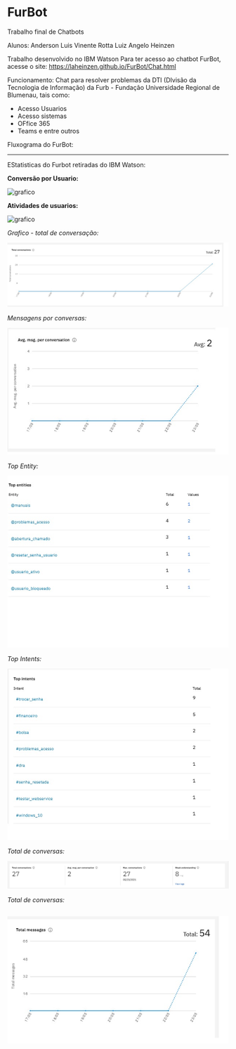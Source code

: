# FurBot
Trabalho final de Chatbots

Alunos: Anderson Luis Vinente Rotta 
        Luiz Angelo Heinzen
        
Trabalho desenvolvido no IBM Watson
Para ter acesso ao chatbot FurBot, acesse o site: https://laheinzen.github.io/FurBot/Chat.html 

Funcionamento: Chat para resolver problemas da DTI (DIvisão da Tecnologia de Informação) da Furb - Fundação Universidade Regional de Blumenau, tais como:

- Acesso Usuarios
- Acesso sistemas
- OFfice 365
- Teams e entre outros

Fluxograma do FurBot:

--------------------------------------

EStatisticas do Furbot retiradas do IBM Watson:

**Conversão por Usuario:**

![grafico](https://github.com/laheinzen/FurBot/blob/master/docs/conversas%C3%A3o%20por%20usuario.jpg)


**Atividades de usuarios:**

![grafico](https://laheinzen.github.io/FurBot/atividade%20de%20users.jpg)

*Grafico - total de conversação:*

![grafico](https://github.com/laheinzen/FurBot/blob/master/docs/grafico-total%20de%20conversa%C3%A7%C3%B5es.jpg)

*Mensagens por conversas:*

![grafico](https://github.com/laheinzen/FurBot/blob/master/docs/msg%20por%20conversas.jpg)

*Top Entity:*

![grafico](https://github.com/laheinzen/FurBot/blob/master/docs/top%20entity.jpg)

*Top Intents:*

![grafico](https://github.com/laheinzen/FurBot/blob/master/docs/top%20intents.jpg)

*Total de conversas:*

![grafico](https://github.com/laheinzen/FurBot/blob/master/docs/total%20de%20conversa%C3%A7%C3%B5es.jpg)

*Total de conversas:*

![grafico](https://github.com/laheinzen/FurBot/blob/master/docs/total%20de%20mensagens.jpg)
---------------------------------------------
